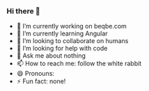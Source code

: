 ### Hi there 👋

<!--
**mac-manu/mac-manu** is a ✨ _special_ ✨ repository because its `README.md` (this file) appears on your GitHub profile.

Here are some ideas to get you started:
-->
- 🔭 I’m currently working on beqbe.com
- 🌱 I’m currently learning Angular
- 👯 I’m looking to collaborate on humans
- 🤔 I’m looking for help with code
- 💬 Ask me about nothing
- 📫 How to reach me: follow the white rabbit 
- 😄 Pronouns: 
- ⚡ Fun fact: none!

